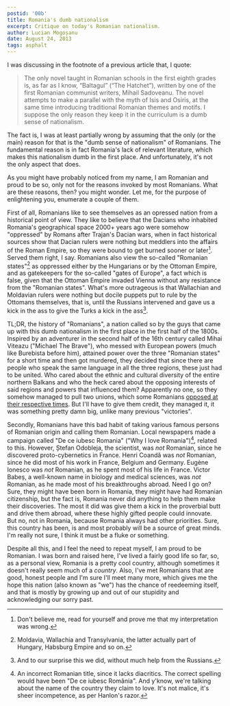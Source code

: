 ```yaml
---
postid: '00b'
title: Romania's dumb nationalism
excerpt: Critique on today's Romanian nationalism.
author: Lucian Mogoșanu
date: August 24, 2013
tags: asphalt
---
```


I was discussing in the footnote of a previous article that, I quote:

> The only novel taught in Romanian schools in the first eighth grades is, as
> far as I know, “Baltagul” (“The Hatchet”), written by one of the first
> Romanian communist writers, Mihail Sadoveanu. The novel attempts to make a
> parallel with the myth of Isis and Osiris, at the same time introducing
> traditional Romanian themes and motifs. I suppose the only reason they keep
> it in the curriculum is a dumb sense of nationalism.

The fact is, I was at least partially wrong by assuming that the only (or the
main) reason for that is the "dumb sense of nationalism" of Romanians. The
fundamental reason is in fact Romania's lack of relevant literature, which
makes this nationalism dumb in the first place. And unfortunately, it's not the
only aspect that does.

<!--more-->

As you might have probably noticed from my name, I am Romanian and proud to be
so, only not for the reasons invoked by most Romanians. What are these reasons,
then? you might wonder. Let me, for the purpose of enlightening you, enumerate
a couple of them.

First of all, Romanians like to see themselves as an opressed nation from a
historical point of view. They like to believe that the Dacians who inhabited
Romania's geographical space 2000+ years ago were somehow "oppressed" by Romans
after Trajan's Dacian wars, when in fact historical sources show that Dacian
rulers were nothing but meddlers into the affairs of the Roman Empire, so they
were bound to get burned sooner or later[^1]. Served them right, I say.
Romanians also view the so-called "Romanian states"[^2] as oppressed either by
the Hungarians or by the Ottoman Empire, and as gatekeepers for the so-called
"gates of Europe", a fact which is false, given that the Ottoman Empire invaded
Vienna without any resistance from the "Romanian states". What's more
outrageous is that Wallachian and Moldavian rulers were nothing but docile
puppets put to rule by the Ottomans themselves, that is, until the Russians
intervened and gave us a kick in the ass to give the Turks a kick in the
ass[^3].

TL;DR, the history of "Romanians", a nation called so by the guys that came up
with this dumb nationalism in the first place in the first half of the 1800s.
Inspired by an adventurer in the second half of the 16th century called Mihai
Viteazu ("Michael The Brave"), who messed with European powers (much like
Burebista before him), attained power over the three "Romanian states" for a
short time and then got murdered, they decided that since there are people who
speak the same language in all the three regions, these just had to be united.
Who cared about the ethnic and cultural diversity of the entire northern
Balkans and who the heck cared about the opposing interests of said regions and
powers that influenced them? Apparently no one, so they somehow managed to pull
two unions, which some Romanians [opposed at their respective times][1]. But
I'll have to give them credit, they managed it, it was something pretty damn
big, unlike many previous "victories".

Secondly, Romanians have this bad habit of taking various famous persons of
Romanian origin and calling them Romanian. Local newspapers made a campaign
called "De ce iubesc Romania" ("Why I love Romania")[^4], related to this.
However, Ștefan Odobleja, the scientist, was *not* Romanian, since he
discovered proto-cybernetics in France. Henri Coandă was *not* Romanian, since
he did most of his work in France, Belgium and Germany. Eugène Ionesco was
*not* Romanian, as he spent most of his life in France. Victor Babeș, a
well-known name in biology and medical sciences, was *not* Romanian, as he made
most of his breakthroughs abroad. Need I go on? Sure, they might have been born
in Romania, they might have had Romanian citizenship, but the fact is, Romania
never did anything to help them make their discoveries. The most it did was
give them a kick in the proverbial butt and drive them abroad, where these
highly gifted people could innovate. But no, not in Romania, because Romania
always had other priorities. Sure, this country has been, is and most probably
will be a source of great minds. I'm really not sure, I think it must be a
fluke or something.

Despite all this, and I feel the need to repeat myself, I am proud to be
Romanian.  I was born and raised here, I've lived a fairly good life so far,
so, as a personal view, Romania is a pretty cool country, although sometimes it
doesn't really seem much of a *country*. Also, I've met Romanians that are
good, honest people and I'm sure I'll meet many more, which gives me the hope
this nation (also known as "we") has the chance of reedeeming itself, and that
is mostly by growing up and out of our stupidity and acknowledging our sorry
past.

[^1]: Don't believe me, read for yourself and prove me that my interpretation
was wrong.
[^2]: Moldavia, Wallachia and Transylvania, the latter actually part of
Hungary, Habsburg Empire and so on.
[^3]: And to our surprise this we did, without much help from the Russians.
[^4]: An incorrect Romanian title, since it lacks diacritics. The correct
spelling would have been "De ce iubesc România". And y'know, we're talking
about the name of the country they claim to love. It's not malice, it's sheer
incompetence, as per Hanlon's razor.

[1]: http://www.vestul.ro/stiri/5505/%E2%80%9Eunirea%E2%80%9D-n-a-fost-decat-o-anexare-deghizata.htm
